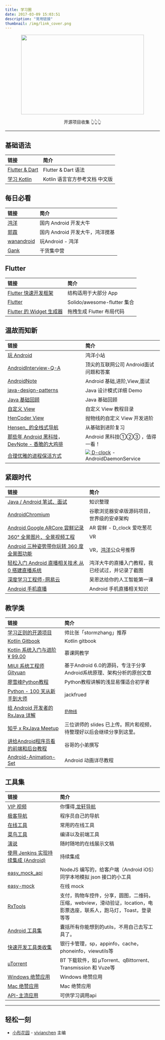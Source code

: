 ```yaml
---
title: 学习圈
date: 2017-03-09 15:03:51
description: "常用链接"
thumbnail: /img/link_cover.png
---
```

[<div align=center><img src="https://www.how-to-study.com/images/study-skills-assessments.jpg" width="400" height="258"/></div>](/project_collection)
<div align=center>开源项目收集 👆👆👆</div>

--------------------------------
## 基础语法
| 链接        |     简介     |
| :----------- | :-----------|
|[Flutter & Dart](https://book.flutterchina.club/chapter1/dart.html) | Flutter & Dart 语法 |
|[学习 Kotlin](https://hltj.gitbooks.io/kotlin-reference-chinese/content/txt/index0.html) | Kotlin 语言官方参考文档 中文版 |

## 每日必看
| 链接        |     简介     |
| :----------- | :-----------|
|[鸿洋](http://weixin.sogou.com/weixin?type=1&s_from=input&query=hongyangAndroid&ie=utf8&_sug_=n&_sug_type_=)| 国内 Android 开发大牛 |
|[郭霖](http://weixin.sogou.com/weixin?type=1&s_from=input&query=guolin_blog&ie=utf8&_sug_=n&_sug_type_=)| 国内 Android 开发大牛，鸿洋搅基 |
|[wanandroid](http://wanandroid.com/)| 玩Android - 鸿洋 |
|[Gank](http://gank.io/) | 干货集中营 |

## Flutter
| 链接        |     简介     |
| :----------- | :-----------|
|[Flutter 快速开发框架](https://github.com/MeandNi/Flutter_CommonApp)| 结构适用于大部分 App |
|[Flutter](https://github.com/solido/awesome-flutter)| Solido/awesome-flutter 集合 |
|[Flutter 的 Widget 生成器](https://juejin.im/post/5c732e8ff265da2d8e70ed36)| 拖拽生成 Flutter 布局代码 |

## 温故而知新
| 链接        |     简介     |
| :----------- | :-----------|
|[玩 Android](http://wanandroid.com/article/list/0?cid=73) | 鸿洋小站 |
|[AndroidInterview-Q-A](https://github.com/JackyAndroid/AndroidInterview-Q-A) | 顶尖的互联网公司 Android面试问题和答案|
|[AndroidNote](https://github.com/linsir6/AndroidNote) | Android 基础,进阶,View,面试 |
|[java-design-patterns](https://github.com/iluwatar/java-design-patterns) | Java 设计模式详细 Demo |
|[Java 基础回顾](http://blog.csdn.net/dd864140130/article/details/55833087) | Java 基础回顾 |
|[自定义 View](http://www.gcssloop.com/customview/CustomViewIndex) | 自定义 View 教程目录 |
|[HenCoder View](http://hencoder.com/ui-1-1/) | 抛物线的自定义 View 开发进阶 |
|[Hensen_ 的全栈式导航](http://blog.csdn.net/qq_30379689/article/details/52637226) | 从基础到进阶复习 |
|[那些年 Android 黑科技](http://www.jianshu.com/p/cb2deed0f2d8)，[DevNote - 香脆的大鸡排](https://github.com/BolexLiu/DevNote) | Android 黑科技①②③ ，值得一看！ |
|[合理优雅的进程保活方式](https://github.com/D-clock/AndroidDaemonService) | [![](https://avatars0.githubusercontent.com/u/6497308?v=4&s=40) D-clock](http://blog.coderclock.com) - AndroidDaemonService |

## 紧跟时代
| 链接        |     简介     |
| :----------- | :-----------|
|[Java / Android 笔试、面试](https://github.com/hadyang/interview)| 知识整理 |
|[AndroidChromium](https://github.com/JackyAndroid/AndroidChromium/blob/master/README-CN.md) | 谷歌浏览器安卓版源码项目，世界级的安卓架构 |
|[Android Google ARCore 尝鲜记录](https://mp.weixin.qq.com/s/BwjyJwUJKZSSaaKbzRiT8Q) |  AR 尝鲜 - D_clock 爱吃葱花 |
|[360° 全景图片、全景视频工程](https://github.com/sfsheng0322/DroidVR)| VR |
|[Android 三种姿势带你玩转 360 度全景图功能](http://www.jianshu.com/p/adfab8201660) |   VR，[鸿洋](http://mp.weixin.qq.com/s/XxzM3YIR-V2BD2M833qlhQ)公众号推荐 |
|[轻松入门 Android 直播相关技术 从 0 搭建直播系统](http://blog.csdn.net/lmj623565791/article/details/77937483)| 鸿洋大牛的直播入门教程，我已经试过，并记录了截图 |
|[深度学习工程师-网易云](http://mooc.study.163.com/smartSpec/detail/1001319001.htm) | 吴恩达给你的人工智能第一课 |
|[Android 手机直播](http://www.jianshu.com/p/7ebbcc0c5df7)| Android 手机直播相关知识 |

## 教学类
| 链接        |     简介     |
| :----------- | :-----------|
|[学习正则的开源项目](https://github.com/zeeshanu/learn-regex/blob/master/README-cn.md) | 帅比张「stormzhang」推荐 |
|[Kotlin Gitbook](https://huanglizhuo.gitbooks.io/kotlin-in-chinese/content/GettingStarted/Basic-Syntax.html?q=) | Kotlin gitbook |
|[Kotlin 系统入门与进阶 ¥ 99.00](http://coding.imooc.com/class/evaluation/108.html?page=3) | 慕课网教学 |
|[MIUI 系统工程师 Gityuan](http://gityuan.com/about/) | 基于Android 6.0的源码，专注于分享Android系统原理、架构分析的原创文章 |
|[廖雪峰Python教程](http://www.liaoxuefeng.com/wiki/0014316089557264a6b348958f449949df42a6d3a2e542c000/00143184474383175eeea92a8b0439fab7b392a8a32f8fa000) | Python教程讲解的浅显易懂适合初学者|
|[Python - 100 天从新手到大师](https://github.com/jackfrued/Python-100-Days)| jackfrued |
|[给 Android 开发者的 RxJava 详解](http://gank.io/post/560e15be2dca930e00da1083#toc_1) | [`扔物线`](https://github.com/rengwuxian) |
|[知乎 x RxJava Meetup](https://github.com/zhihu/zhihu-rxjava-meetup) | 三位讲师的 slides 已上传。照片和视频，待整理好以后会继续分享到这里。 |
|[讲给Android程序员看的前端和后台教程](http://mp.weixin.qq.com/s/WtxNKhdCz4jrCI0wOjSLYA)| 谷哥的小弟撰写 |
|[Android-Animation-Set](https://github.com/OCNYang/Android-Animation-Set)| Android 动画详尽教程 |

## 工具集
| 链接        |     简介     |
| :----------- | :-----------|
|[VIP 视频](http://ilxdh.com/) | 你懂得,[龙轩导航](http://ilxdh.com/) |
|[极客导航](http://www.jikedaohang.com/) | 程序员自己的导航 |
|[在线工具](http://tool.lu/) | 常用的在线工具 |
|[菜鸟工具](http://c.runoob.com/) | 编译以及前端工具 |
|[演说](http://yanshuo.io/) | 随时随地的在线展示文稿 |
|[使用 Jenkins 实现持续集成 (Android)](http://www.pgyer.com/doc/view/jenkins) | 持续集成 |
|[easy_mock_api](https://github.com/heimashi/easy_mock_api) | NodeJS 编写的，给客户端（Android iOS）同学本地模拟 json 接口的小工具 |
|[easy-mock](https://easy-mock.com/) | 在线 mock |
|[RxTools](https://github.com/vondear/RxTools) | 支付，购物车控件，分享，圆图，二维码，压缩，webview，滑动验证，location，电影票选座，联系人，跑马灯，Toast，登录 等等 |
|[Android 工具集](https://github.com/Blankj/AndroidUtilCode) | 囊括所有你能想到的utils，不用自己去写工具了。 |
|[快速开发工具类收集](https://github.com/AbrahamCaiJin/CommonUtilLibrary) | 银行卡管理，sp，appinfo，cache，phoneinfo，viewutils等 |
|[µTorrent](http://www.utorrent.com/intl/zh/) | BT 下载软件，如 µTorrent、qBittorrent、Transmission 和 Vuze等 |
|[Windows 绝赞应用](https://amazing-apps.gitbooks.io/windows-apps-that-amaze-us/content/zh-CN/china-apps.html)| Windows 绝赞应用 |
|[Mac 绝赞应用](https://github.com/jaywcjlove/awesome-mac/blob/master/README-zh.md#%E7%9B%AE%E5%BD%95)| Mac 绝赞应用 |
|[API-主流应用](https://github.com/jokermonn/-Api) | 可供学习调用api |
	
--------------------------------
## 轻松一刻
- [小彤花园](http://www.jianshu.com/u/4a4eb4feee62) - [vivianchen](http://www.vivianchen.cn/about/) 主编

<!-- ## React Native (是时候学习一波了！)
- [涩郎React-Native](http://godcoder.me/categories/%E6%8A%80%E6%9C%AF%E5%8D%9A%E5%AE%A2/React-Native/)
- [crazycodeboy的React Native总结](https://github.com/crazycodeboy/RNStudyNotes)
- [高仿掘金-React Native](http://blog.csdn.net/w337198302/article/details/53225051)
- [React Native开发工具配置](https://github.com/le0zh/blog/issues/1) -->

<!-- ## Nice Blog
* [中二病也要开发 ANDROID](http://kaedea.com/)
* [王亟亟的大牛之路](http://blog.csdn.net/ddwhan0123?viewmode=contents) - Android, iOS, react-native
* [D_clock爱吃葱花](http://blog.coderclock.com/) - 
* [《Android开发艺术探索》读书笔记](https://hujiaweibujidao.github.io/blog/2015/12/05/art-of-android-development-reading-notes/)
* [Android样式的开发](http://keeganlee.me/post/android/20150830)- shape、selector、layer-list、level-list、style等
* [南尘](http://www.cnblogs.com/liushilin) - [内存泄漏全解析](http://www.cnblogs.com/liushilin/p/5900089.html), [Retrofit](http://www.cnblogs.com/liushilin/p/6164901.html)
* [一个五年Android开发者百度、阿里、聚美、映客的面试心经](http://gdky005.com/2016/07/08/%E4%B8%80%E4%B8%AA%E4%BA%94%E5%B9%B4Android%E5%BC%80%E5%8F%91%E8%80%85%E7%99%BE%E5%BA%A6%E3%80%81%E9%98%BF%E9%87%8C%E3%80%81%E8%81%9A%E7%BE%8E%E3%80%81%E6%98%A0%E5%AE%A2%E7%9A%84%E9%9D%A2%E8%AF%95%E5%BF%83%E7%BB%8F/) - 前人指路
* [drakeet](https://drakeet.me/) - 阿里Android开发者
* [咕咚](http://gudong.name/) - 独立Android开发者
* [素锦](http://isujin.com/) - 有个性的网站
* [卖桃君随想录](http://macshuo.com/) - 70后程序员的理想
* [Aixiu](http://blog.ynxiu.com/about/) - 一个不会写代码的，平面工作者！
* [灰姑娘](http://ephen.me/About/) - 产品运营经理(妹子哟~)
* [MOxFIVE](http://moxfive.xyz/) - 专注于前端
* [Xesam](http://xesam.github.io/tag/android/) - 靠谱的娱乐型程序员
* [张涛-开源实验室](http://www.kymjs.com/works/)
* [edolphin](http://edolphin.site/archives/) - ubuntu搜狗输入法，idea下无法输入中文
* [拥抱 Android Studio ：Gradle 插件开发](http://kvh.io/cn/tags/EmbraceAndroidStudio/)
* [Werb](http://werb.github.io/) - android视频音频,python打包apk等
* [半栈工程师](https://halfstackdeveloper.github.io/) - 滑动卡片, 悬浮球, JVM, HotFix等 -->

<!-- ## A collection of links
- [主席](https://github.com/singwhatiwanna), 微博[任玉刚Coder](http://weibo.com/uc83018062?is_hot=1) - 《Android开发艺术探索》作者
- [泡在网上的日子](http://www.jcodecraeer.com/plus/list.php?tid=18) - 做最好的移动开发社区
- [给 Android 开发者的 RxJava 详解](http://gank.io/post/560e15be2dca930e00da1083#toc_1) by [`扔物线`](https://github.com/rengwuxian)
- 使用CheckStyle检查代码(http://gudong.name/2016/04/07/checkstyle.html) -->
